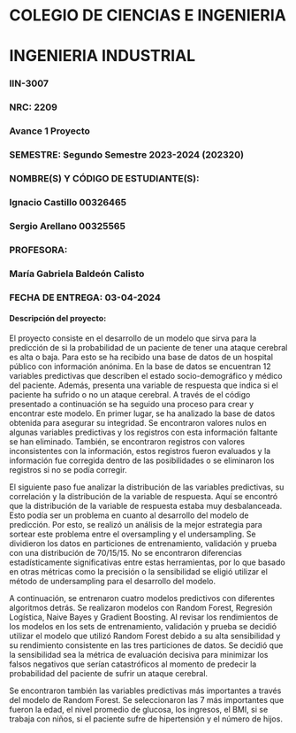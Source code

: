 # COLEGIO DE CIENCIAS E INGENIERIA

# INGENIERIA INDUSTRIAL

### IIN-3007

### NRC: 2209

### Avance 1 Proyecto

### SEMESTRE: Segundo Semestre 2023-2024 (202320)

### NOMBRE(S) Y CÓDIGO DE ESTUDIANTE(S): 
### Ignacio Castillo 00326465

### Sergio Arellano 00325565

### PROFESORA: 
### María Gabriela Baldeón Calisto

### FECHA DE ENTREGA: 03-04-2024

#### Descripción del proyecto:

El proyecto consiste en el desarrollo de un modelo que sirva para la predicción de si la probabilidad de un paciente de tener una ataque cerebral es alta o baja. Para esto se ha recibido una base de datos de un hospital público con información anónima. En la base de datos se encuentran 12 variables predictivas que describen el estado socio-demográfico y médico del paciente. Además, presenta una variable de respuesta que indica si el paciente ha sufrido o no un ataque cerebral.
A través de el código presentado a continuación se ha seguido una proceso para crear y encontrar este modelo. En primer lugar, se ha analizado la base de datos obtenida para asegurar su integridad. Se encontraron valores nulos en algunas variables predictivas y los registros con esta información faltante se han eliminado. También, se encontraron registros con valores inconsistentes con la información, estos registros fueron evaluados y la información fue corregida dentro de las posibilidades o se eliminaron los registros si no se podía corregir.

El siguiente paso fue analizar la distribución de las variables predictivas, su correlación y la distribución de la variable de respuesta. Aquí se encontró que la distribución de la variable de respuesta estaba muy desbalanceada. Esto podía ser un problema en cuanto al desarrollo del modelo de predicción. Por esto, se realizó un análisis de la mejor estrategia para sortear este problema entre el oversampling y el undersampling. Se dividieron los datos en particiones de entrenamiento, validación y prueba con una distribución de 70/15/15. No se encontraron diferencias estadísticamente significativas entre estas herramientas, por lo que basado en otras métricas como la precisión o la sensibilidad se eligió utilizar el método de undersampling para el desarrollo del modelo.

A continuación, se entrenaron cuatro modelos predictivos con diferentes algoritmos detrás. Se realizaron modelos con Random Forest, Regresión Logística, Naive Bayes y Gradient Boosting. Al revisar los rendimientos de los modelos en los sets de entrenamiento, validación y prueba se decidió utilizar el modelo que utilizó Random Forest debido a su alta sensibilidad y su rendimiento consistente en las tres particiones de datos. Se decidió que la sensibilidad sea la métrica de evaluación decisiva para minimizar los falsos negativos que serían catastróficos al momento de predecir la probabilidad del paciente de sufrir un ataque cerebral. 

Se encontraron también las variables predictivas más importantes a través del modelo de Random Forest. Se seleccionaron las 7 más importantes que fueron la edad, el nivel promedio de glucosa, los ingresos, el BMI, si se trabaja con niños, si el paciente sufre de hipertensión y el número de hijos.
